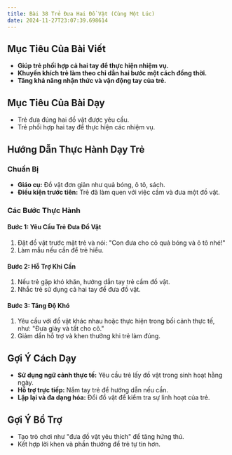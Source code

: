 ```yaml
---
title: Bài 38 Trẻ Đưa Hai Đồ Vật (Cùng Một Lúc)
date: 2024-11-27T23:07:39.698614
---
```


## Mục Tiêu Của Bài Viết
- **Giúp trẻ phối hợp cả hai tay để thực hiện nhiệm vụ.**
- **Khuyến khích trẻ làm theo chỉ dẫn hai bước một cách đồng thời.**
- **Tăng khả năng nhận thức và vận động tay của trẻ.**

## Mục Tiêu Của Bài Dạy
- Trẻ đưa đúng hai đồ vật được yêu cầu.
- Trẻ phối hợp hai tay để thực hiện các nhiệm vụ.

## Hướng Dẫn Thực Hành Dạy Trẻ

### Chuẩn Bị
- **Giáo cụ:** Đồ vật đơn giản như quả bóng, ô tô, sách.
- **Điều kiện trước tiên:** Trẻ đã làm quen với việc cầm và đưa một đồ vật.

### Các Bước Thực Hành
#### Bước 1: Yêu Cầu Trẻ Đưa Đồ Vật
1. Đặt đồ vật trước mặt trẻ và nói: "Con đưa cho cô quả bóng và ô tô nhé!"
2. Làm mẫu nếu cần để trẻ hiểu.

#### Bước 2: Hỗ Trợ Khi Cần
1. Nếu trẻ gặp khó khăn, hướng dẫn tay trẻ cầm đồ vật.
2. Nhắc trẻ sử dụng cả hai tay để đưa đồ vật.

#### Bước 3: Tăng Độ Khó
1. Yêu cầu với đồ vật khác nhau hoặc thực hiện trong bối cảnh thực tế, như: "Đưa giày và tất cho cô."
2. Giảm dần hỗ trợ và khen thưởng khi trẻ làm đúng.

## Gợi Ý Cách Dạy
- **Sử dụng ngữ cảnh thực tế:** Yêu cầu trẻ lấy đồ vật trong sinh hoạt hằng ngày.
- **Hỗ trợ trực tiếp:** Nắm tay trẻ để hướng dẫn nếu cần.
- **Lặp lại và đa dạng hóa:** Đổi đồ vật để kiểm tra sự linh hoạt của trẻ.

## Gợi Ý Bổ Trợ
- Tạo trò chơi như "đưa đồ vật yêu thích" để tăng hứng thú.
- Kết hợp lời khen và phần thưởng để trẻ tự tin hơn.
